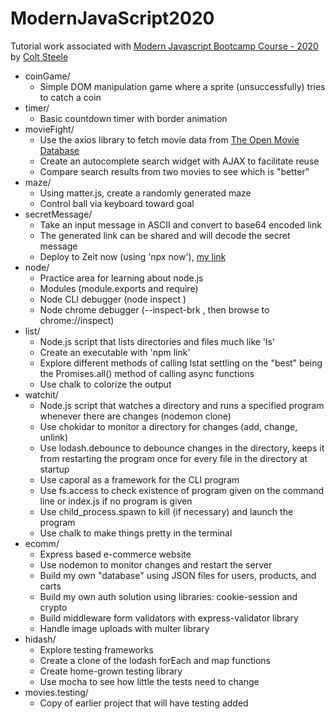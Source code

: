 # ModernJavaScript2020

Tutorial work associated with [Modern Javascript Bootcamp Course - 2020](https://www.udemy.com/course/javascript-beginners-complete-tutorial) by [Colt Steele](https://www.udemy.com/user/coltsteele/)

* coinGame/
     * Simple DOM manipulation game where a sprite (unsuccessfully) tries to catch a coin
* timer/
     * Basic countdown timer with border animation
* movieFight/
     * Use the axios library to fetch movie data from [The Open Movie Database](http://www.omdbapi.com/)
     * Create an autocomplete search widget with AJAX to facilitate reuse
     * Compare search results from two movies to see which is "better"
* maze/
     * Using matter.js, create a randomly generated maze
     * Control ball via keyboard toward goal
* secretMessage/
     * Take an input message in ASCII and convert to base64 encoded link
     * The generated link can be shared and will decode the secret message
     * Deploy to Zeit now (using 'npx now'), [my link](https://modern-js-bootcamp2020-mraa0okf2.now.sh/index.html)
* node/
     * Practice area for learning about node.js
     * Modules (module.exports and require)
     * Node CLI debugger (node inspect <filename>)
     * Node chrome debugger (--inspect-brk <filename>, then browse to chrome://inspect)
* list/
     * Node.js script that lists directories and files much like 'ls'
     * Create an executable with 'npm link'
     * Explore different methods of calling lstat settling on the "best" being the Promises.all() method of calling async functions
     * Use chalk to colorize the output
* watchit/
     * Node.js script that watches a directory and runs a specified program whenever there are changes (nodemon clone)
     * Use chokidar to monitor a directory for changes (add, change, unlink)
     * Use lodash.debounce to debounce changes in the directory, keeps it from restarting the program once for every file in the directory at startup
     * Use caporal as a framework for the CLI program
     * Use fs.access to check existence of program given on the command line or index.js if no program is given
     * Use child_process.spawn to kill (if necessary) and launch the program
     * Use chalk to make things pretty in the terminal
* ecomm/
     * Express based e-commerce website
     * Use nodemon to monitor changes and restart the server
     * Build my own "database" using JSON files for users, products, and carts
     * Build my own auth solution using libraries: cookie-session and crypto
     * Build middleware form validators with express-validator library
     * Handle image uploads with multer library
* hidash/
     * Explore testing frameworks
     * Create a clone of the lodash forEach and map functions
     * Create home-grown testing library
     * Use mocha to see how little the tests need to change
* movies.testing/
     * Copy of earlier project that will have testing added